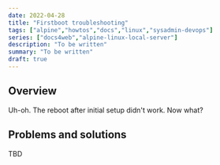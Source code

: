 ```yaml
---
date: 2022-04-28
title: "Firstboot troubleshooting"
tags: ["alpine","howtos","docs","linux","sysadmin-devops"]
series: ["docs4web","alpine-linux-local-server"]
description: "To be written"
summary: "To be written"
draft: true
---
```


## Overview

Uh-oh. The reboot after initial setup didn't work. Now what?

## Problems and solutions

TBD
